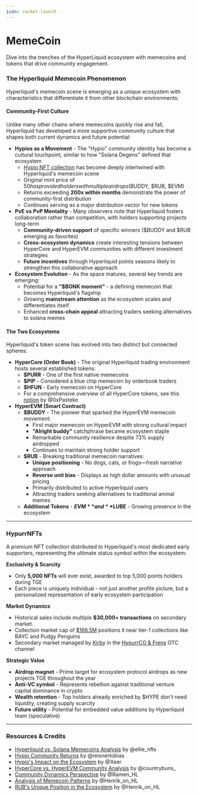 ```yaml
---
icon: rocket-launch
---
```


# MemeCoin

Dive into the trenches of the HyperLiquid ecosystem with memecoins and tokens that drive community engagement.

### The Hyperliquid Memecoin Phenomenon

Hyperliquid's memecoin scene is emerging as a unique ecosystem with characteristics that differentiate it from other blockchain environments:

#### Community-First Culture

Unlike many other chains where memecoins quickly rise and fall, Hyperliquid has developed a more supportive community culture that shapes both current dynamics and future potential:

* **Hypios as a Movement** - The "Hypio" community identity has become a cultural touchpoint, similar to how "Solana Degens" defined that ecosystem
  * [Hypio NFT collection](https://drip.trade/collections/hypio) has become deeply intertwined with Hyperliquid's memecoin scene
  * Original mint price of $50 has provided holders with multiple airdrops ($BUDDY, $RUB, $EVM)
  * Returns exceeding **200x within months** demonstrate the power of community-first distribution
  * Continues serving as a major distribution vector for new tokens
* **PvE vs PvP Mentality** - Many observers note that Hyperliquid fosters collaboration rather than competition, with holders supporting projects long-term
  * **Community-driven support** of specific winners ($BUDDY and $RUB emerging as favorites)
  * **Cross-ecosystem dynamics** create interesting tensions between HyperCore and HyperEVM communities with different investment strategies
  * **Future incentives** through Hyperliquid points seasons likely to strengthen this collaborative approach
* **Ecosystem Evolution** - As the space matures, several key trends are emerging:
  * Potential for a **"$BONK moment"** - a defining memecoin that becomes Hyperliquid's flagship
  * Growing **mainstream attention** as the ecosystem scales and differentiates itself
  * Enhanced **cross-chain appeal** attracting traders seeking alternatives to solana memes

#### The Two Ecosystems

Hyperliquid's token scene has evolved into two distinct but connected spheres:

* **HyperCore (Order Book)** - The original Hyperliquid trading environment hosts several established tokens:
  * **$PURR** - One of the first native memecoins
  * **$PIP** - Considered a blue chip memecoin by orderbook traders
  * **$HFUN** - Early memecoin on HyperCore
  * For a comprehensive overview of all HyperCore tokens, see this [notion](https://0xpasteke.notion.site/68a1348a53c14e6fbd405036128037f5?v=26e777a949c34b6090b888ed20627295) by @0xPasteke
* **HyperEVM (Smart Contract)**
  * **$BUDDY** - The pioneer that sparked the HyperEVM memecoin movement:
    * First major memecoin on HyperEVM with strong cultural impact
    * **"Alright buddy"** catchphrase became ecosystem staple
    * Remarkable community resilience despite 73% supply airdropped
    * Continues to maintain strong holder support
  * **$RUB** - Breaking traditional memecoin narratives:
    * **Unique positioning** - No dogs, cats, or frogs—fresh narrative approach
    * **Reverse unit bias** - Displays as high dollar amounts with unusual pricing
    * Primarily distributed to active Hyperliquid users
    * Attracting traders seeking alternatives to traditional animal memes
  * **Additional Tokens** - **$EVM** and **$LUBE** - Growing presence in the ecosystem

***

### HypurrNFTs

A premium NFT collection distributed to Hyperliquid's most dedicated early supporters, representing the ultimate status symbol within the ecosystem:

**Exclusivity & Scarcity**

* Only **5,000 NFTs** will ever exist, awarded to top 5,000 points holders during TGE
* Each piece is uniquely individual - not just another profile picture, but a personalized representation of early ecosystem participation

**Market Dynamics**

* Historical sales include multiple **$30,000+ transactions** on secondary market.
* Collection market cap of [$166.5M](https://x.com/Keisan_Crypto/status/1921583264034099381) positions it near tier-1 collections like BAYC and Pudgy Penguins
* Secondary market managed by [Kirby](https://x.com/kirbyongeo) in the [HypurrCO & Frens](https://t.me/+kQPx4WNpHEk4MmRl) OTC channel

**Strategic Value**

* **Airdrop magnet** - Prime target for ecosystem protocol airdrops as new projects TGE throughout the year
* **Anti-VC symbol** - Represents rebellion against traditional venture capital dominance in crypto
* **Wealth retention** - Top holders already enriched by $HYPE don't need liquidity, creating supply scarcity
* **Future utility** - Potential for embedded value additions by Hyperliquid team (speculative)

***

### Resources & Credits

* [Hyperliquid vs. Solana Memecoins Analysis](https://x.com/ellie_nfts/status/1920343169184772225) by @ellie\_nfts
* [Hypio Community Returns](https://x.com/reisnertobias/status/1920062937026179233) by @reisnertobias
* [Hypio's Impact on the Ecosystem](https://x.com/Xeer/status/1920515447440744855) by @Xeer
* [HyperCore vs. HyperEVM Community Analysis](https://x.com/countrybuns_/status/1921198849843925079) by @countrybuns\_
* [Community Dynamics Perspective](https://x.com/Ramen_HL/status/1919093857112994111) by @Ramen\_HL
* [Analysis of Memecoin Patterns](https://x.com/Henrik_on_HL/status/1921524591136059831) by @Henrik\_on\_HL
* [RUB's Unique Position in the Ecosystem](https://x.com/Henrik_on_HL/status/1919069044927267164) by @Henrik\_on\_HL
